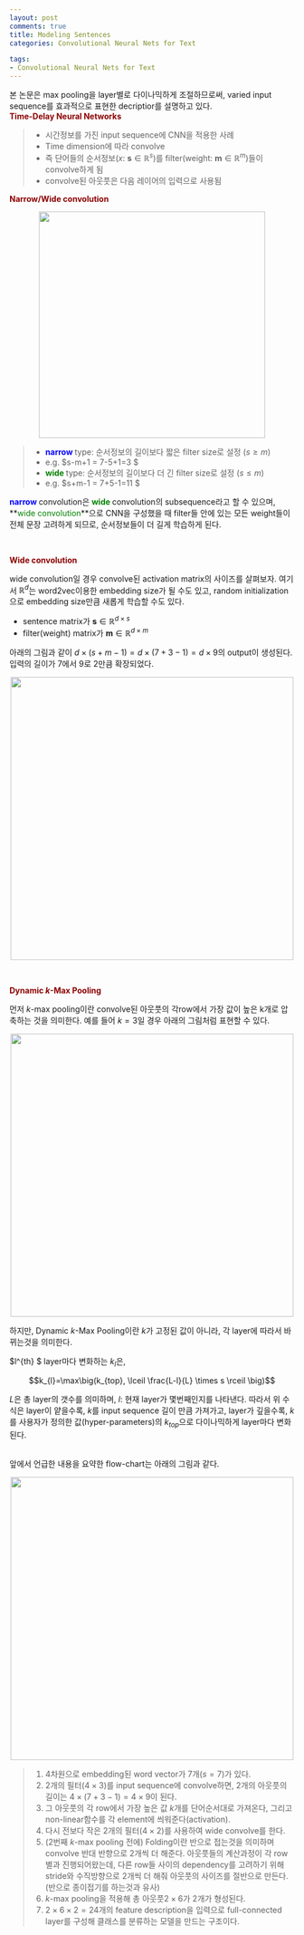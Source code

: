 ```yaml
---
layout: post
comments: true
title: Modeling Sentences
categories: Convolutional Neural Nets for Text

tags:
- Convolutional Neural Nets for Text
---
```


본 논문은 max pooling을 layer별로 다이나믹하게 조절하므로써, varied input sequence를 효과적으로 표현한 decriptior를 설명하고 있다.
<br>
**<span style='color:DarkRed'>Time-Delay Neural Networks</span>**

> - 시간정보를 가진 input sequence에 CNN을 적용한 사례
> - Time dimension에 따라 convolve
> - 즉 단어들의 순서정보($x$: $\mathbf{s} \in \mathbb{R}^s$)를 filter(weight: $\mathbf{m} \in \mathbb{R}^m$)들이 convolve하게 됨
> - convolve된 아웃풋은 다음 레이어의 입력으로 사용됨

**<span style='color:DarkRed'>Narrow/Wide convolution</span>**
<p align="center"><img width="400" height="auto" src="https://imgur.com/LF1DHEL.png"></p>

> - **<span style='color:blue'>narrow </span>** type: 순서정보의 길이보다 짧은 filter size로 설정 ($s \geq m$)  
> - e.g. $s-m+1 = 7-5+1=3 $
> - **<span style='color:green'>wide </span>**  type: 순서정보의 길이보다 더 긴 filter size로 설정 ($s \leq m$)   
> - e.g. $s+m-1 = 7+5-1=11 $



**<span style='color:blue'>narrow </span>** convolution은 **<span style='color:green'>wide </span>** convolution의 subsequence라고 할 수 있으며, **<span style='color:green'>wide convolution</span>**으로 CNN을 구성했을 때 filter들 안에 있는 모든 weight들이 전체 문장 고려하게 되므로, 순서정보들이 더 길게 학습하게 된다.

<br>

**<span style='color:DarkRed'>Wide convolution</span>**

wide convolution일 경우 convolve된 activation matrix의 사이즈를 살펴보자.
여기서 $\mathbb{R}^{d}$는 word2vec이용한 embedding size가 될 수도 있고, random initialization으로 embedding size만큼 새롭게 학습할 수도 있다.

- sentence matrix가 $\mathbf{s} \in  \mathbb{R}^{d \times s}$ 
- filter(weight) matrix가 $\mathbf{m} \in  \mathbb{R}^{d \times m}$

아래의 그림과 같이 $d \times (s+m-1) = d \times (7+3-1)= d \times 9$의 output이 생성된다. 입력의 길이가 7에서 9로 2만큼 확장되었다.
<p align="center"><img width="500" height="auto" src="https://imgur.com/vEHYR8k.png"></p>


<br>


**<span style='color:DarkRed'>Dynamic $k$-Max Pooling</span>**

먼저 $k$-max pooling이란 convolve된 아웃풋의 각row에서 가장 값이 높은 k개로 압축하는 것을 의미한다.
예를 들어 $k=3$일 경우 아래의 그림처럼 표현할 수 있다.

<p align="center"><img width="500" height="auto" src="https://imgur.com/0ynYfM5.png"></p>

하지만, Dynamic $k$-Max Pooling이란 $k$가 고정된 값이 아니라, 각 layer에 따라서 바뀌는것을 의미한다.

$l^{th} $ layer마다 변화하는 $k_{l}$은,

$$k_{l}=\max\big(k_{top}, \lceil \frac{L-l}{L} \times s \rceil \big)$$

$L$은 총 layer의 갯수를 의미하며, $l$: 현재 layer가 몇번째인지를 나타낸다. 따라서 위 수식은 layer이 얕을수록, $k$를 input sequence 길이 만큼 가져가고, layer가 깊을수록, $k$를 사용자가 정의한 값(hyper-parameters)의 $k_{top}$으로 다이나믹하게 layer마다 변화된다.

<br>
앞에서 언급한 내용을 요약한 flow-chart는 아래의 그림과 같다.
<p align="center"><img width="500" height="auto" src="https://imgur.com/NjHG3tw.png"></p>

> 1. 4차원으로 embedding된 word vector가 7개($s=7$)가 있다.
> 2. 2개의 필터($4 \times 3$)를 input sequence에 convolve하면, 2개의 아웃풋의 길이는 $4 \times  (7+3-1) = 4 \times 9$이 된다.
> 3. 그 아웃풋의 각 row에서 가장 높은 값 $k$개를 단어순서대로 가져온다, 그리고 non-linear함수를 각 element에 씌워준다(activation).
> 4. 다시 전보다 작은 2개의 필터($4 \times 2$)를 사용하여 wide convolve를 한다.
> 5. (2번째 $k$-max pooling 전에) Folding이란 반으로 접는것을 의미하며 convolve 반대 반향으로 2개씩 더 해준다. 아웃풋들의 계산과정이 각 row별과 진행되어왔는데, 다른 row들 사이의 dependency를 고려하기 위해 stride와 수직방향으로 2개씩 더 해줘 아웃풋의 사이즈를 절반으로 만든다. (반으로 종이접기를 하는것과 유사)
> 6. $k$-max pooling을 적용해 총 아웃풋$2 \times 6$가 2개가 형성된다. 
> 7. $2 \times 6 \times 2 = 24$개의 feature description을 입력으로 full-connected layer를 구성해 클래스를 분류하는 모델을 만드는 구조이다.